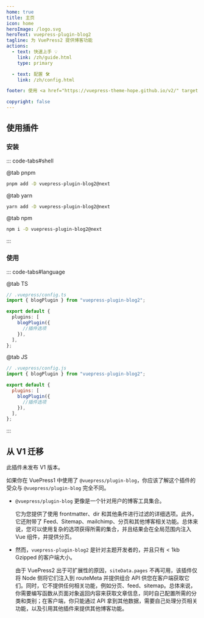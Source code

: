 ```yaml
---
home: true
title: 主页
icon: home
heroImage: /logo.svg
heroText: vuepress-plugin-blog2
tagline: 为 VuePress2 提供博客功能
actions:
  - text: 快速上手 💡
    link: /zh/guide.html
    type: primary

  - text: 配置 🛠
    link: /zh/config.html

footer: 使用 <a href="https://vuepress-theme-hope.github.io/v2/" target="_blank">VuePress Theme Hope</a> 主题 | MIT 协议, 版权所有 © 2019-present Mr.Hope

copyright: false
---
```


## 使用插件

### 安装

::: code-tabs#shell

@tab pnpm

```bash
pnpm add -D vuepress-plugin-blog2@next
```

@tab yarn

```bash
yarn add -D vuepress-plugin-blog2@next
```

@tab npm

```bash
npm i -D vuepress-plugin-blog2@next
```

:::

### 使用

::: code-tabs#language

@tab TS

```ts
// .vuepress/config.ts
import { blogPlugin } from "vuepress-plugin-blog2";

export default {
  plugins: [
    blogPlugin({
      //插件选项
    }),
  ],
};
```

@tab JS

```js
// .vuepress/config.js
import { blogPlugin } from "vuepress-plugin-blog2";

export default {
  plugins: [
    blogPlugin({
      //插件选项
    }),
  ],
};
```

:::

## 从 V1 迁移

此插件未发布 V1 版本。

如果你在 VuePress1 中使用了 `@vuepress/plugin-blog`，你应该了解这个插件的受众与 `@vuepress/plugin-blog` 完全不同。

- `@vuepress/plugin-blog` 更像是一个针对用户的博客工具集合。

  它为您提供了使用 frontmatter、dir 和其他条件进行过滤的详细选项。此外，它还附带了 Feed、Sitemap、mailchimp、分页和其他博客相关功能。总体来说，您可以使用复杂的选项获得所需的集合，并且结果会在全局范围内注入 Vue 组件，并提供分页。

- 然而，`vuepress-plugin-blog2` 是针对主题开发者的，并且只有 < 1kb Gzipped 的客户端大小。

  由于 VuePress2 出于可扩展性的原因，`siteData.pages` 不再可用，该插件仅将 Node 侧将它们注入到 routeMeta 并提供组合 API 供您在客户端获取它们。同时，它不提供任何相关功能，例如分页、feed、sitemap。总体来说，你需要编写函数从页面对象返回内容来获取文章信息，同时自己配置所需的分类和类别；在客户端，你只能通过 API 拿到其他数据，需要自己处理分页相关功能，以及引用其他插件来提供其他博客功能。
